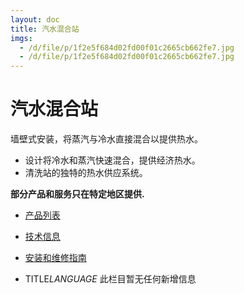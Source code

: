 ```yaml
---
layout: doc
title: 汽水混合站
imgs:
  - /d/file/p/1f2e5f684d02fd00f01c2665cb662fe7.jpg
  - /d/file/p/1f2e5f684d02fd00f01c2665cb662fe7.jpg
---
```


# 汽水混合站

墙壁式安装，将蒸汽与冷水直接混合以提供热水。

- 设计将冷水和蒸汽快速混合，提供经济热水。
- 清洗站的独特的热水供应系统。

**部分产品和服务只在特定地区提供.**

- [产品列表](<javascript:navactive(1);>)
- [技术信息](<javascript:navactive(2);>)
- [安装和维修指南](<javascript:navactive(3);>)

- TITLE*LANGUAGE*
  此栏目暂无任何新增信息

